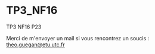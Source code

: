 # TP3_NF16
TP3 NF16 P23

Merci de m'envoyer un mail si vous rencontrez un soucis  : theo.guegan@etu.utc.fr
